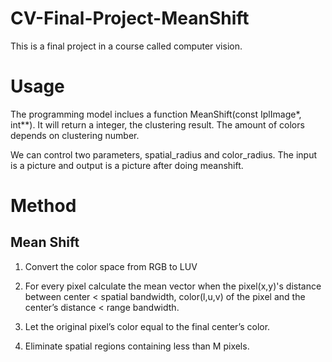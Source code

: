 # CV-Final-Project-MeanShift 
This is a final project in a course called computer vision.
# Usage #
The programming model inclues a function MeanShift(const IplImage*, int**). It will return a integer, the clustering result. The amount of colors depends on clustering number.

We can control two parameters, spatial_radius and color_radius. The input is a picture and output is a picture after doing meanshift.
# Method #
## Mean Shift ##
1. Convert the color space from RGB to LUV

2. For every pixel calculate the mean vector when the pixel(x,y)'s distance between center < spatial bandwidth, color(l,u,v) of the pixel and the center’s distance < range bandwidth.

3. Let the original pixel’s color equal to the final center’s color.

4. Eliminate spatial regions containing less than M pixels.



